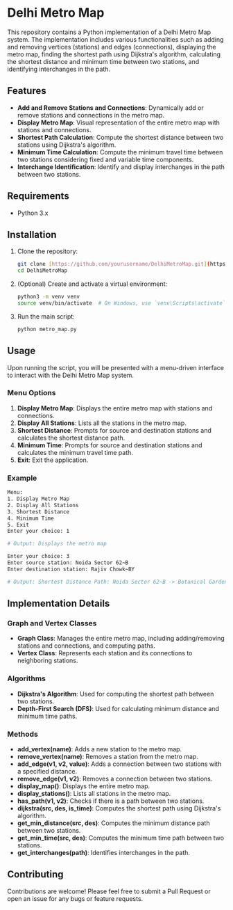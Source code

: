 

# Delhi Metro Map

This repository contains a Python implementation of a Delhi Metro Map system. The implementation includes various functionalities such as adding and removing vertices (stations) and edges (connections), displaying the metro map, finding the shortest path using Dijkstra's algorithm, calculating the shortest distance and minimum time between two stations, and identifying interchanges in the path.

## Features

- **Add and Remove Stations and Connections**: Dynamically add or remove stations and connections in the metro map.
- **Display Metro Map**: Visual representation of the entire metro map with stations and connections.
- **Shortest Path Calculation**: Compute the shortest distance between two stations using Dijkstra's algorithm.
- **Minimum Time Calculation**: Compute the minimum travel time between two stations considering fixed and variable time components.
- **Interchange Identification**: Identify and display interchanges in the path between two stations.

## Requirements

- Python 3.x

## Installation

1. Clone the repository:
    ```sh
    git clone [https://github.com/yourusername/DelhiMetroMap.git](https://github.com/devansh-kumar-24/Metro-Maps-
    cd DelhiMetroMap
    ```

2. (Optional) Create and activate a virtual environment:
    ```sh
    python3 -m venv venv
    source venv/bin/activate  # On Windows, use `venv\Scripts\activate`
    ```

3. Run the main script:
    ```sh
    python metro_map.py
    ```

## Usage

Upon running the script, you will be presented with a menu-driven interface to interact with the Delhi Metro Map system.

### Menu Options

1. **Display Metro Map**: Displays the entire metro map with stations and connections.
2. **Display All Stations**: Lists all the stations in the metro map.
3. **Shortest Distance**: Prompts for source and destination stations and calculates the shortest distance path.
4. **Minimum Time**: Prompts for source and destination stations and calculates the minimum travel time path.
5. **Exit**: Exit the application.

### Example

```sh
Menu:
1. Display Metro Map
2. Display All Stations
3. Shortest Distance
4. Minimum Time
5. Exit
Enter your choice: 1

# Output: Displays the metro map

Enter your choice: 3
Enter source station: Noida Sector 62~B
Enter destination station: Rajiv Chowk~BY

# Output: Shortest Distance Path: Noida Sector 62~B -> Botanical Garden~B -> Yamuna Bank~B -> Rajiv Chowk~BY
```

## Implementation Details

### Graph and Vertex Classes

- **Graph Class**: Manages the entire metro map, including adding/removing stations and connections, and computing paths.
- **Vertex Class**: Represents each station and its connections to neighboring stations.

### Algorithms

- **Dijkstra's Algorithm**: Used for computing the shortest path between two stations.
- **Depth-First Search (DFS)**: Used for calculating minimum distance and minimum time paths.

### Methods

- **add_vertex(name)**: Adds a new station to the metro map.
- **remove_vertex(name)**: Removes a station from the metro map.
- **add_edge(v1, v2, value)**: Adds a connection between two stations with a specified distance.
- **remove_edge(v1, v2)**: Removes a connection between two stations.
- **display_map()**: Displays the entire metro map.
- **display_stations()**: Lists all stations in the metro map.
- **has_path(v1, v2)**: Checks if there is a path between two stations.
- **dijkstra(src, des, is_time)**: Computes the shortest path using Dijkstra's algorithm.
- **get_min_distance(src, des)**: Computes the minimum distance path between two stations.
- **get_min_time(src, des)**: Computes the minimum time path between two stations.
- **get_interchanges(path)**: Identifies interchanges in the path.

## Contributing

Contributions are welcome! Please feel free to submit a Pull Request or open an issue for any bugs or feature requests.

